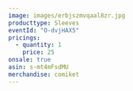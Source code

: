 ```yaml
---
image: images/erbjszmvqaal8zr.jpg
producttype: Sleeves
eventId: "O-dvjHAX5"
pricings:
  - quantity: 1
    price: 25
onsale: true
asin: s-mt4mFsdMU
merchandise: comiket
---
```

